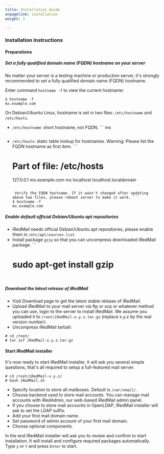 ```yaml
---
title: Installation Guide
onpagelink: installation
weight: 3

---
```


### Installation Instructions

#### Preparations

##### Set a fully qualified domain name (FQDN) hostname on your server

No matter your server is a testing machine or production server, it's strongly recommended to set a fully qualified domain name (FQDN) hostname.

Enter command `hostname -f` to view the current hostname:

 ```
$ hostname -f
mx.example.com
```

On Debian/Ubuntu Linux, hostname is set in two files: `/etc/hostname` and `/etc/hosts`.

- `/etc/hostname`: short hostname, not FQDN. ```
  mx
  ```
- `/etc/hosts`: static table lookup for hostnames. Warning: Please list the FQDN hostname as first item. ```
  # Part of file: /etc/hosts
  127.0.0.1   mx.example.com mx localhost localhost.localdomain
  ```
  
   Verify the FQDN hostname. If it wasn't changed after updating above two files, please reboot server to make it work. ```
  $ hostname -f
  mx.example.com
  ```
 
##### Enable default official Debian/Ubuntu apt repositories

- iRedMail needs official Debian/Ubuntu apt repositories, please enable them in `/etc/apt/sources.list`.
- Install package `gzip` so that you can uncompress downloaded iRedMail package. ```
  # sudo apt-get install gzip
  ```
 
##### Download the latest release of iRedMail

- Visit Download page to get the latest stable release of iRedMail.
- Upload iRedMail to your mail server via ftp or scp or whatever method you can use, login to the server to install iRedMail. We assume you uploaded it to `/root/iRedMail-x.y.z.tar.gz` (replace x.y.z by the real version number).
- Uncompress iRedMail tarball:
 
 
 ```
# cd /root/
# tar zxf iRedMail-x.y.z.tar.gz
```

#### Start iRedMail installer

It's now ready to start iRedMail installer, it will ask you several simple questions, that's all required to setup a full-featured mail server.

 ```
# cd /root/iRedMail-x.y.z/
# bash iRedMail.sh
```

- Specify location to store all mailboxes. Default is `/var/vmail/`.
- Choose backend used to store mail accounts. You can manage mail accounts with iRedAdmin, our web-based iRedMail admin panel.
- If you choose to store mail accounts in OpenLDAP, iRedMail installer will ask to set the LDAP suffix.
- Add your first mail domain name.
- Set password of admin account of your first mail domain.
- Choose optional components.
 
In the end iRedMail installer will ask you to review and confirm to start installation. It will install and configure required packages automatically. Type `y` or `Y` and press `Enter` to start.